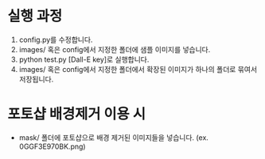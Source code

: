 # 실행 과정
1. config.py를 수정합니다.
2. images/ 혹은 config에서 지정한 폴더에 샘플 이미지를 넣습니다.
3. python test.py [Dall-E key]로 실행합니다.
4. images/ 혹은 config에서 지정한 폴더에서 확장된 이미지가 하나의 폴더로 묶여서 저장됩니다.

# 포토샵 배경제거 이용 시
- mask/ 폴더에 포토샵으로 배경 제거된 이미지들을 넣습니다. (ex. 0GGF3E970BK.png)
